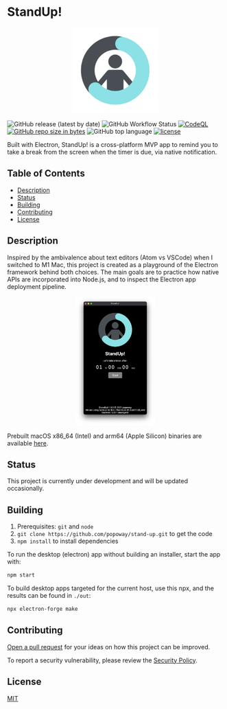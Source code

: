 # StandUp!

<div align="center"><img src="./img/stand-up.png" alt="StandUp! Logo" width="200" /></div>

![GitHub release (latest by date)](https://img.shields.io/github/v/release/popoway/stand-up)
![GitHub Workflow Status](https://img.shields.io/github/workflow/status/popoway/stand-up/CodeQL)
[![CodeQL](https://github.com/popoway/stand-up/actions/workflows/codeql-analysis.yml/badge.svg)](https://github.com/popoway/stand-up/actions/workflows/codeql-analysis.yml)
[![GitHub repo size in bytes](https://img.shields.io/github/repo-size/popoway/stand-up.svg)](https://github.com/popoway/stand-up/releases)
![GitHub top language](https://img.shields.io/github/languages/top/popoway/stand-up)
[![license](https://img.shields.io/github/license/popoway/stand-up.svg)](https://popoway.mit-license.org/)  

Built with Electron, StandUp! is a cross-platform MVP app to remind you to take a break from the screen when the timer is due, via native notification.

## Table of Contents

- [Description](#description)
- [Status](#status)
- [Building](#building)
- [Contributing](#contributing)
- [License](#license)


## Description

Inspired by the ambivalence about text editors (Atom vs VSCode) when I switched to M1 Mac, this project is created as a playground of the Electron framework behind both choices. The main goals are to practice how native APIs are incorporated into Node.js, and to inspect the Electron app deployment pipeline.

<div align="center"><img src="./img/stand-up-screenshot.png" alt="Screen Shot of StandUp! Main Window" height="300" /></div>

Prebuilt macOS x86_64 (Intel) and arm64 (Apple Silicon) binaries are available [here](https://github.com/popoway/stand-up/releases).

## Status

This project is currently under development and will be updated occasionally.

## Building

1. Prerequisites: `git` and `node`
2. `git clone https://github.com/popoway/stand-up.git` to get the code
3. `npm install` to install dependencies

To run the desktop (electron) app without building an installer, start the app with:

```bash
npm start
```

To build desktop apps targeted for the current host, use this npx, and the results can be found in `./out`:
```bash
npx electron-forge make
```

## Contributing

[Open a pull request](https://github.com/popoway/stand-up/pulls) for your ideas on how this project can be improved. 

To report a security vulnerability, please review the [Security Policy](https://github.com/popoway/stand-up/blob/main/SECURITY.md).

## License
[MIT](https://popoway.mit-license.org/)
